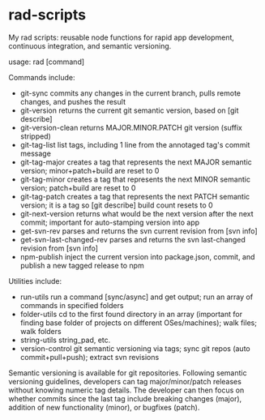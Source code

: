 # rad-scripts
My rad scripts: reusable node functions for rapid app development, continuous integration, and semantic versioning.

usage: rad [command]

Commands include:

* git-sync                   commits any changes in the current branch, pulls remote changes, and pushes the result
* git-version                returns the current git semantic version, based on [git describe]
* git-version-clean          returns MAJOR.MINOR.PATCH git version (suffix stripped)
* git-tag-list               list tags, including 1 line from the annotaged tag's commit message
* git-tag-major              creates a tag that represents the next MAJOR semantic version; minor+patch+build are reset to 0
* git-tag-minor              creates a tag that represents the next MINOR semantic version; patch+build are reset to 0
* git-tag-patch              creates a tag that represents the next PATCH semantic version; it is a tag so [git describe] build count resets to 0
* git-next-version           returns what would be the next version after the next commit; important for auto-stamping version into app
* get-svn-rev                parses and returns the svn current revision from [svn info]
* get-svn-last-changed-rev   parses and returns the svn last-changed revision from [svn info]
* npm-publish                inject the current version into package.json, commit, and publish a new tagged release to npm

Utilities include:

* run-utils           run a command [sync/async] and get output; run an array of commands in specified folders
* folder-utils        cd to the first found directory in an array (important for finding base folder of projects on different OSes/machines); walk files; walk folders
* string-utils        string_pad, etc.
* version-control     git semantic versioning via tags; sync git repos (auto commit+pull+push); extract svn revisions

Semantic versioning is available for git repositories.  Following semantic versioning guidelines, developers can tag major/minor/patch releases without knowing numeric tag details.  The developer can then focus on whether commits since the last tag include breaking changes (major), addition of new functionality (minor), or bugfixes (patch).

